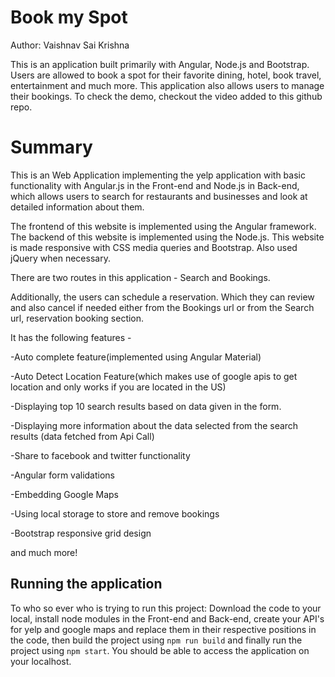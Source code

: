 # Book my Spot

Author: Vaishnav Sai Krishna

This is an application built primarily with Angular, Node.js and Bootstrap. Users are allowed to book a spot for their favorite dining, hotel, book travel, entertainment and much more. This application also allows users to manage their bookings. To check the demo, checkout the video added to this github repo.

# Summary

This is an Web Application implementing the yelp application with basic functionality with Angular.js in the Front-end and Node.js in Back-end, which allows users to search for restaurants and businesses and look at detailed information about them.

The frontend of this website is implemented using the Angular framework.
The backend of this website is implemented using the Node.js.
This website is made responsive with CSS media queries and Bootstrap.
Also used jQuery when necessary.

There are two routes in this application - Search and Bookings.

Additionally, the users can schedule a reservation. Which they can review and also cancel if needed either from the Bookings url or from the Search url, reservation booking section. 

It has the following features -

-Auto complete feature(implemented using Angular Material)

-Auto Detect Location Feature(which makes use of google apis to get location and only works if you are located in the US)

-Displaying top 10 search results based on data given in the form.

-Displaying more information about the data selected from the search results (data fetched from Api Call)

-Share to facebook and twitter functionality

-Angular form validations

-Embedding Google Maps

-Using local storage to store and remove bookings

-Bootstrap responsive grid design

and much more!

## Running the application

To who so ever who is trying to run this project: Download the code to your local, install node modules in the Front-end and Back-end, create your API's for yelp and google maps and replace them in their respective positions in the code, then build the project using `npm run build` and finally run the project using `npm start`. You should be able to access the application on your localhost.

